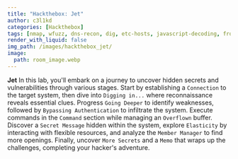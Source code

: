 ```yaml
---
title: "Hackthebox: Jet"
author: c3l1kd
categories: [Hackthebox]
tags: [nmap, wfuzz, dns-recon, dig, etc-hosts, javascript-decoding, fromCharCode, sql-injection, burpsuite, sqlmap, http, ssh, reverse-dns, php, web-fuzzing, authentication-bypass]
render_with_liquid: false
img_path: /images/hackthebox_jet/
image:
  path: room_image.webp
---
```



**Jet** In this lab, you'll embark on a journey to uncover hidden secrets and vulnerabilities through various stages. Start by establishing a <code>Connection</code> to the target system, then dive into <code>Digging in...</code> where reconnaissance reveals essential clues. Progress <code>Going Deeper</code> to identify weaknesses, followed by <code>Bypassing Authentication</code> to infiltrate the system. Execute commands in the <code>Command</code> section while managing an <code>Overflown</code> buffer. Discover a <code>Secret Message</code> hidden within the system, explore <code>Elasticity</code> by interacting with flexible resources, and analyze the <code>Member Manager</code> to find more openings. Finally, uncover <code>More Secrets</code> and a <code>Memo</code> that wraps up the challenges, completing your hacker's adventure.